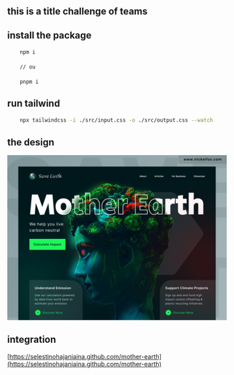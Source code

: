 ## this is a title challenge of teams

## install the package

```bash
    npm i

    // ou

    pnpm i
```

## run tailwind

```bash
    npx tailwindcss -i ./src/input.css -o ./src/output.css --watch
```

## the design

<img src='./design/Mother Earth.png'>

## integration

[https://selestinohajaniaina.github.com/mother-earth](https://selestinohajaniaina.github.com/mother-earth)